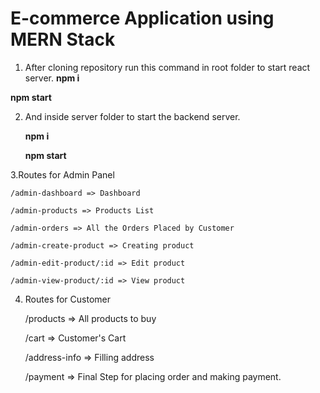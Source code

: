 
# E-commerce Application using MERN Stack

1. After cloning repository run this command in root folder to start react server.
 **npm i**


**npm start**

2. And inside server folder to start the backend server.

    **npm i**

    **npm start**
    
3.Routes for Admin Panel 

    /admin-dashboard => Dashboard

    /admin-products => Products List

    /admin-orders => All the Orders Placed by Customer 

    /admin-create-product => Creating product

    /admin-edit-product/:id => Edit product

    /admin-view-product/:id => View product


4. Routes for Customer


   /products => All products to buy

   /cart => Customer's Cart

   /address-info => Filling address

   /payment => Final Step for placing order and making payment.

    

    


